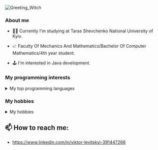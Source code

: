 ![Greeting_Witch](https://github.com/viktor-levic/viktor-levic/assets/133751188/0e231765-8005-4ac0-ad8f-6a1239a7617e)

### About me

- 👨‍🎓 Currently I'm studying at Taras Shevchenko National University of Kyiv.

- 📈 Faculty Of Mechanics And Mathematics/Bachelor Of Computer Mathematics/4th year student.

- 🕹️ I'm interested in Java development.


### My programming interests

<details>
<summary> My top programming languages </summary>
  
| Rank | Languages |
|-----:|-----------|
|     1| Java      |
|     2| Python    |
|     3| C/C++     |

</details>


### My hobbies

<details>
<summary> My hobbies </summary>

| Rank | Languages              |
|-----:|------------------------|
|     1| Reading                 |
|     2| Playing the guitar     |
|     3| Listening to music     |


</details>


## 📫 How to reach me:
- https://www.linkedin.com/in/viktor-levitskyi-391447266
